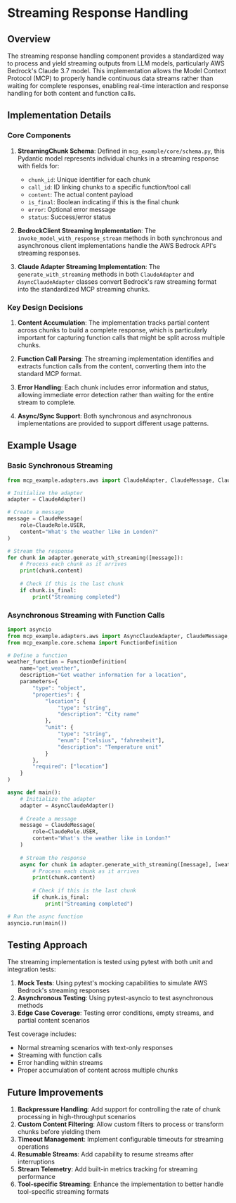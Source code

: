 # Streaming Response Handling

## Overview

The streaming response handling component provides a standardized way to process and yield streaming outputs from LLM models, particularly AWS Bedrock's Claude 3.7 model. This implementation allows the Model Context Protocol (MCP) to properly handle continuous data streams rather than waiting for complete responses, enabling real-time interaction and response handling for both content and function calls.

## Implementation Details

### Core Components

1. **StreamingChunk Schema**: Defined in `mcp_example/core/schema.py`, this Pydantic model represents individual chunks in a streaming response with fields for:
   - `chunk_id`: Unique identifier for each chunk
   - `call_id`: ID linking chunks to a specific function/tool call
   - `content`: The actual content payload
   - `is_final`: Boolean indicating if this is the final chunk
   - `error`: Optional error message
   - `status`: Success/error status

2. **BedrockClient Streaming Implementation**: The `invoke_model_with_response_stream` methods in both synchronous and asynchronous client implementations handle the AWS Bedrock API's streaming responses.

3. **Claude Adapter Streaming Implementation**: The `generate_with_streaming` methods in both `ClaudeAdapter` and `AsyncClaudeAdapter` classes convert Bedrock's raw streaming format into the standardized MCP streaming chunks.

### Key Design Decisions

1. **Content Accumulation**: The implementation tracks partial content across chunks to build a complete response, which is particularly important for capturing function calls that might be split across multiple chunks.

2. **Function Call Parsing**: The streaming implementation identifies and extracts function calls from the content, converting them into the standard MCP format.

3. **Error Handling**: Each chunk includes error information and status, allowing immediate error detection rather than waiting for the entire stream to complete.

4. **Async/Sync Support**: Both synchronous and asynchronous implementations are provided to support different usage patterns.

## Example Usage

### Basic Synchronous Streaming

```python
from mcp_example.adapters.aws import ClaudeAdapter, ClaudeMessage, ClaudeRole

# Initialize the adapter
adapter = ClaudeAdapter()

# Create a message
message = ClaudeMessage(
    role=ClaudeRole.USER,
    content="What's the weather like in London?"
)

# Stream the response
for chunk in adapter.generate_with_streaming([message]):
    # Process each chunk as it arrives
    print(chunk.content)
    
    # Check if this is the last chunk
    if chunk.is_final:
        print("Streaming completed")
```

### Asynchronous Streaming with Function Calls

```python
import asyncio
from mcp_example.adapters.aws import AsyncClaudeAdapter, ClaudeMessage, ClaudeRole
from mcp_example.core.schema import FunctionDefinition

# Define a function
weather_function = FunctionDefinition(
    name="get_weather",
    description="Get weather information for a location",
    parameters={
        "type": "object",
        "properties": {
            "location": {
                "type": "string",
                "description": "City name"
            },
            "unit": {
                "type": "string",
                "enum": ["celsius", "fahrenheit"],
                "description": "Temperature unit"
            }
        },
        "required": ["location"]
    }
)

async def main():
    # Initialize the adapter
    adapter = AsyncClaudeAdapter()
    
    # Create a message
    message = ClaudeMessage(
        role=ClaudeRole.USER,
        content="What's the weather like in London?"
    )
    
    # Stream the response
    async for chunk in adapter.generate_with_streaming([message], [weather_function]):
        # Process each chunk as it arrives
        print(chunk.content)
        
        # Check if this is the last chunk
        if chunk.is_final:
            print("Streaming completed")

# Run the async function
asyncio.run(main())
```

## Testing Approach

The streaming implementation is tested using pytest with both unit and integration tests:

1. **Mock Tests**: Using pytest's mocking capabilities to simulate AWS Bedrock's streaming responses
2. **Asynchronous Testing**: Using pytest-asyncio to test asynchronous methods
3. **Edge Case Coverage**: Testing error conditions, empty streams, and partial content scenarios

Test coverage includes:
- Normal streaming scenarios with text-only responses
- Streaming with function calls
- Error handling within streams
- Proper accumulation of content across multiple chunks

## Future Improvements

1. **Backpressure Handling**: Add support for controlling the rate of chunk processing in high-throughput scenarios
2. **Custom Content Filtering**: Allow custom filters to process or transform chunks before yielding them
3. **Timeout Management**: Implement configurable timeouts for streaming operations
4. **Resumable Streams**: Add capability to resume streams after interruptions
5. **Stream Telemetry**: Add built-in metrics tracking for streaming performance
6. **Tool-specific Streaming**: Enhance the implementation to better handle tool-specific streaming formats 